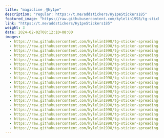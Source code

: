 ```yaml
---
title: "magicline﹐@hy1pe"
description: "regular: https://t.me/addstickers/Hy1peStickers185"
featured_image: "https://raw.githubusercontent.com/kylelin1998/tg-sticker-spreading-worldwide-images/main/img/dfb2f3dc-55d5-4f6b-91e8-a35fdf6fd90e.jpg"
link: "https://t.me/addstickers/Hy1peStickers185"
weight: 3
date: 2024-02-02T08:12:10+08:00
images:
  - https://raw.githubusercontent.com/kylelin1998/tg-sticker-spreading-worldwide-images/main/img/dfb2f3dc-55d5-4f6b-91e8-a35fdf6fd90e.jpg
  - https://raw.githubusercontent.com/kylelin1998/tg-sticker-spreading-worldwide-images/main/img/87c23efd-11e4-4cf8-bf10-e82fc1dfe838.jpg
  - https://raw.githubusercontent.com/kylelin1998/tg-sticker-spreading-worldwide-images/main/img/80818705-2797-4abb-a1d7-e00191796c14.jpg
  - https://raw.githubusercontent.com/kylelin1998/tg-sticker-spreading-worldwide-images/main/img/82f091bf-b21f-4335-8821-6f58ec413688.jpg
  - https://raw.githubusercontent.com/kylelin1998/tg-sticker-spreading-worldwide-images/main/img/d6353481-f724-4731-8f62-1c62cfc0c6ef.jpg
  - https://raw.githubusercontent.com/kylelin1998/tg-sticker-spreading-worldwide-images/main/img/5df347aa-b58b-423f-9073-564f6cbb8420.jpg
  - https://raw.githubusercontent.com/kylelin1998/tg-sticker-spreading-worldwide-images/main/img/3d3dc48b-10c5-428e-9a65-60bdd14495de.jpg
  - https://raw.githubusercontent.com/kylelin1998/tg-sticker-spreading-worldwide-images/main/img/2cb16ae3-9fdb-421d-b138-03d38166a571.jpg
  - https://raw.githubusercontent.com/kylelin1998/tg-sticker-spreading-worldwide-images/main/img/7ccf9f30-3195-463f-ad80-c54c17276476.jpg
  - https://raw.githubusercontent.com/kylelin1998/tg-sticker-spreading-worldwide-images/main/img/8ebb230a-b7da-44a5-8eb1-38b77505ebc3.jpg
  - https://raw.githubusercontent.com/kylelin1998/tg-sticker-spreading-worldwide-images/main/img/4047f392-0483-4f9d-93fc-f563022ddd3e.jpg
  - https://raw.githubusercontent.com/kylelin1998/tg-sticker-spreading-worldwide-images/main/img/09e169e7-2a48-4704-99f9-37338fa5d750.jpg
  - https://raw.githubusercontent.com/kylelin1998/tg-sticker-spreading-worldwide-images/main/img/dc3c4d5a-4286-4080-b2fc-ce0bb723920e.jpg
  - https://raw.githubusercontent.com/kylelin1998/tg-sticker-spreading-worldwide-images/main/img/b28e477e-a2bc-415e-9e5e-1523dce1a9c0.jpg
  - https://raw.githubusercontent.com/kylelin1998/tg-sticker-spreading-worldwide-images/main/img/712378cb-d770-4f39-bf48-e94277264e18.jpg
  - https://raw.githubusercontent.com/kylelin1998/tg-sticker-spreading-worldwide-images/main/img/92c08420-abf7-4797-ae24-0012a0a649e6.jpg
  - https://raw.githubusercontent.com/kylelin1998/tg-sticker-spreading-worldwide-images/main/img/5718c563-7532-487f-b183-6d45028737a4.jpg
  - https://raw.githubusercontent.com/kylelin1998/tg-sticker-spreading-worldwide-images/main/img/d8cca8d2-75bc-40a1-99a0-38a6171b7755.jpg
  - https://raw.githubusercontent.com/kylelin1998/tg-sticker-spreading-worldwide-images/main/img/0f8a856d-2ae2-4b30-894d-785105389429.jpg
  - https://raw.githubusercontent.com/kylelin1998/tg-sticker-spreading-worldwide-images/main/img/9b2bb4af-9f53-49a0-820f-4ecec9607fae.jpg
---
```

